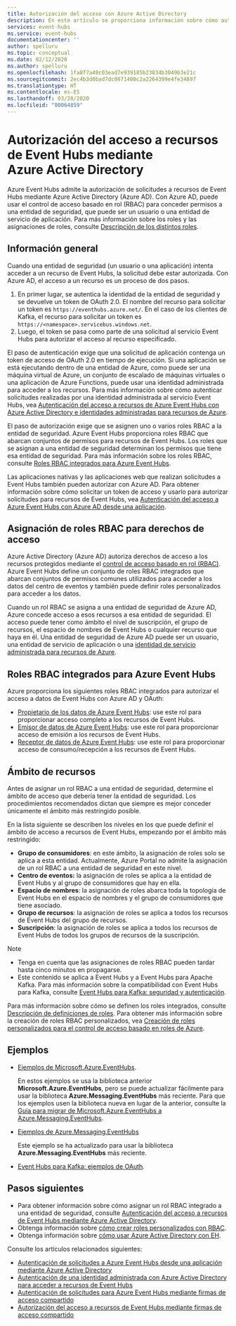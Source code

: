 ```yaml
---
title: Autorización del acceso con Azure Active Directory
description: En este artículo se proporciona información sobre cómo autorizar el acceso a recursos de Event Hubs mediante Azure Active Directory.
services: event-hubs
ms.service: event-hubs
documentationcenter: ''
author: spelluru
ms.topic: conceptual
ms.date: 02/12/2020
ms.author: spelluru
ms.openlocfilehash: 1fa8f7a48c03ead7e939185b23834b3049b3e21c
ms.sourcegitcommit: 2ec4b3d0bad7dc0071400c2a2264399e4fe34897
ms.translationtype: HT
ms.contentlocale: es-ES
ms.lasthandoff: 03/28/2020
ms.locfileid: "80064859"
---
```

# <a name="authorize-access-to-event-hubs-resources-using-azure-active-directory"></a>Autorización del acceso a recursos de Event Hubs mediante Azure Active Directory
Azure Event Hubs admite la autorización de solicitudes a recursos de Event Hubs mediante Azure Active Directory (Azure AD). Con Azure AD, puede usar el control de acceso basado en rol (RBAC) para conceder permisos a una entidad de seguridad, que puede ser un usuario o una entidad de servicio de aplicación. Para más información sobre los roles y las asignaciones de roles, consulte [Descripción de los distintos roles](../role-based-access-control/overview.md).

## <a name="overview"></a>Información general
Cuando una entidad de seguridad (un usuario o una aplicación) intenta acceder a un recurso de Event Hubs, la solicitud debe estar autorizada. Con Azure AD, el acceso a un recurso es un proceso de dos pasos. 

 1. En primer lugar, se autentica la identidad de la entidad de seguridad y se devuelve un token de OAuth 2.0. El nombre del recurso para solicitar un token es `https://eventhubs.azure.net/`. En el caso de los clientes de Kafka, el recurso para solicitar un token es `https://<namespace>.servicebus.windows.net`.
 1. Luego, el token se pasa como parte de una solicitud al servicio Event Hubs para autorizar el acceso al recurso especificado.

El paso de autenticación exige que una solicitud de aplicación contenga un token de acceso de OAuth 2.0 en tiempo de ejecución. Si una aplicación se está ejecutando dentro de una entidad de Azure, como puede ser una máquina virtual de Azure, un conjunto de escalado de máquinas virtuales o una aplicación de Azure Functions, puede usar una identidad administrada para acceder a los recursos. Para más información sobre cómo autenticar solicitudes realizadas por una identidad administrada al servicio Event Hubs, vea [Autenticación del acceso a recursos de Azure Event Hubs con Azure Active Directory e identidades administradas para recursos de Azure](authenticate-managed-identity.md). 

El paso de autorización exige que se asignen uno o varios roles RBAC a la entidad de seguridad. Azure Event Hubs proporciona roles RBAC que abarcan conjuntos de permisos para recursos de Event Hubs. Los roles que se asignan a una entidad de seguridad determinan los permisos que tiene esa entidad de seguridad. Para más información sobre los roles RBAC, consulte [Roles RBAC integrados para Azure Event Hubs](#built-in-rbac-roles-for-azure-event-hubs). 

Las aplicaciones nativas y las aplicaciones web que realizan solicitudes a Event Hubs también pueden autorizar con Azure AD. Para obtener información sobre cómo solicitar un token de acceso y usarlo para autorizar solicitudes para recursos de Event Hubs, vea [Autenticación del acceso a Azure Event Hubs con Azure AD desde una aplicación](authenticate-application.md). 

## <a name="assign-rbac-roles-for-access-rights"></a>Asignación de roles RBAC para derechos de acceso
Azure Active Directory (Azure AD) autoriza derechos de acceso a los recursos protegidos mediante el [control de acceso basado en rol (RBAC)](../role-based-access-control/overview.md). Azure Event Hubs define un conjunto de roles RBAC integrados que abarcan conjuntos de permisos comunes utilizados para acceder a los datos del centro de eventos y también puede definir roles personalizados para acceder a los datos.

Cuando un rol RBAC se asigna a una entidad de seguridad de Azure AD, Azure concede acceso a esos recursos a esa entidad de seguridad. El acceso puede tener como ámbito el nivel de suscripción, el grupo de recursos, el espacio de nombres de Event Hubs o cualquier recurso que haya en él. Una entidad de seguridad de Azure AD puede ser un usuario, una entidad de servicio de aplicación o una [identidad de servicio administrada para recursos de Azure](../active-directory/managed-identities-azure-resources/overview.md).

## <a name="built-in-rbac-roles-for-azure-event-hubs"></a>Roles RBAC integrados para Azure Event Hubs
Azure proporciona los siguientes roles RBAC integrados para autorizar el acceso a datos de Event Hubs con Azure AD y OAuth:

- [Propietario de los datos de Azure Event Hubs](../role-based-access-control/built-in-roles.md#azure-event-hubs-data-owner): use este rol para proporcionar acceso completo a los recursos de Event Hubs.
- [Emisor de datos de Azure Event Hubs](../role-based-access-control/built-in-roles.md#azure-event-hubs-data-receiver): use este rol para proporcionar acceso de emisión a los recursos de Event Hubs.
- [Receptor de datos de Azure Event Hubs](../role-based-access-control/built-in-roles.md#azure-event-hubs-data-sender): use este rol para proporcionar acceso de consumo/recepción a los recursos de Event Hubs.

## <a name="resource-scope"></a>Ámbito de recursos 
Antes de asignar un rol RBAC a una entidad de seguridad, determine el ámbito de acceso que debería tener la entidad de seguridad. Los procedimientos recomendados dictan que siempre es mejor conceder únicamente el ámbito más restringido posible.

En la lista siguiente se describen los niveles en los que puede definir el ámbito de acceso a recursos de Event Hubs, empezando por el ámbito más restringido:

- **Grupo de consumidores**: en este ámbito, la asignación de roles solo se aplica a esta entidad. Actualmente, Azure Portal no admite la asignación de un rol RBAC a una entidad de seguridad en este nivel. 
- **Centro de eventos:** la asignación de roles se aplica a la entidad de Event Hubs y al grupo de consumidores que hay en ella.
- **Espacio de nombres**: la asignación de roles abarca toda la topología de Event Hubs en el espacio de nombres y el grupo de consumidores que tiene asociado.
- **Grupo de recursos**: la asignación de roles se aplica a todos los recursos de Event Hubs del grupo de recursos.
- **Suscripción**: la asignación de roles se aplica a todos los recursos de Event Hubs de todos los grupos de recursos de la suscripción.

> [!NOTE]
> - Tenga en cuenta que las asignaciones de roles RBAC pueden tardar hasta cinco minutos en propagarse. 
> - Este contenido se aplica a Event Hubs y a Event Hubs para Apache Kafka. Para más información sobre la compatibilidad con Event Hubs para Kafka, consulte [Event Hubs para Kafka: seguridad y autenticación](event-hubs-for-kafka-ecosystem-overview.md#security-and-authentication).


Para más información sobre cómo se definen los roles integrados, consulte [Descripción de definiciones de roles](../role-based-access-control/role-definitions.md#management-and-data-operations). Para obtener más información sobre la creación de roles RBAC personalizados, vea [Creación de roles personalizados para el control de acceso basado en roles de Azure](../role-based-access-control/custom-roles.md).



## <a name="samples"></a>Ejemplos
- [Ejemplos de Microsoft.Azure.EventHubs](https://github.com/Azure/azure-event-hubs/tree/master/samples/DotNet/Microsoft.Azure.EventHubs/Rbac). 
    
    En estos ejemplos se usa la biblioteca anterior **Microsoft.Azure.EventHubs**, pero se puede actualizar fácilmente para usar la biblioteca **Azure.Messaging.EventHubs** más reciente. Para que los ejemplos usen la biblioteca nueva en lugar de la anterior, consulte la [Guía para migrar de Microsoft.Azure.EventHubs a Azure.Messaging.EventHubs](https://github.com/Azure/azure-sdk-for-net/blob/master/sdk/eventhub/Azure.Messaging.EventHubs/migration-guide-from-v4.md).
- [Ejemplos de Azure.Messaging.EventHubs](https://github.com/Azure/azure-event-hubs/tree/master/samples/DotNet/Azure.Messaging.EventHubs/ManagedIdentityWebApp)

    Este ejemplo se ha actualizado para usar la biblioteca **Azure.Messaging.EventHubs** más reciente.
- [Event Hubs para Kafka: ejemplos de OAuth](https://github.com/Azure/azure-event-hubs-for-kafka/tree/master/tutorials/oauth). 


## <a name="next-steps"></a>Pasos siguientes
- Para obtener información sobre cómo asignar un rol RBAC integrado a una entidad de seguridad, consulte [Autenticación del acceso a recursos de Event Hubs mediante Azure Active Directory](authenticate-application.md).
- Obtenga información sobre [cómo crear roles personalizados con RBAC](https://github.com/Azure/azure-event-hubs/tree/master/samples/DotNet/Microsoft.Azure.EventHubs/Rbac/CustomRole).
- Obtenga información sobre [cómo usar Azure Active Directory con EH](https://github.com/Azure/azure-event-hubs/tree/master/samples/DotNet/Microsoft.Azure.EventHubs/Rbac/AzureEventHubsSDK).

Consulte los artículos relacionados siguientes:

- [Autenticación de solicitudes a Azure Event Hubs desde una aplicación mediante Azure Active Directory](authenticate-application.md)
- [Autenticación de una identidad administrada con Azure Active Directory para acceder a recursos de Event Hubs](authenticate-managed-identity.md)
- [Autenticación de solicitudes para Azure Event Hubs mediante firmas de acceso compartido](authenticate-shared-access-signature.md)
- [Autorización del acceso a recursos de Event Hubs mediante firmas de acceso compartido](authorize-access-shared-access-signature.md)
